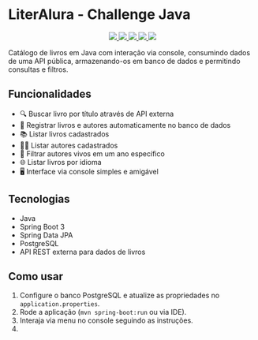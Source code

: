 # LiterAlura - Challenge Java

<p align="center">
     <a alt="Java" href="https://java.com" target="_blank">
        <img src="https://img.shields.io/badge/Java-v22.0.1-ED8B00.svg" />
    </a>
    <a alt="Spring Framework" href="https://spring.io/" target="_blank">
        <img src="https://img.shields.io/badge/Spring-v3.3.0-6DB33F.svg" />
    </a>
     <a alt="Maven" href="https://maven.apache.org/index.html" target="_blank">
        <img src="https://img.shields.io/badge/Maven-v4.0.0-CD2335.svg" />
    </a>
    <a alt="Jackson" href="https://github.com/FasterXML/jackson" target="_blank">
        <img src="https://img.shields.io/badge/Jackson-v2.17.0-36AAFD.svg" />
    </a>
    <a alt="PostgreSQL" href="https://postgresql.org" target="_blank">
        <img src="https://img.shields.io/badge/PostgreSQL-v.15.6-316192.svg" />
    </a>
</p>

Catálogo de livros em Java com interação via console, consumindo dados de uma API pública, armazenando-os em banco de dados e permitindo consultas e filtros.

## Funcionalidades

- 🔍 Buscar livro por título através de API externa
- 💾 Registrar livros e autores automaticamente no banco de dados
- 📚 Listar livros cadastrados
- 🧑‍💼 Listar autores cadastrados
- 📅 Filtrar autores vivos em um ano específico
- 🌐 Listar livros por idioma
- 🖥️ Interface via console simples e amigável

## Tecnologias

- Java
- Spring Boot 3
- Spring Data JPA
- PostgreSQL
- API REST externa para dados de livros

## Como usar

1. Configure o banco PostgreSQL e atualize as propriedades no `application.properties`.
2. Rode a aplicação (`mvn spring-boot:run` ou via IDE).
3. Interaja via menu no console seguindo as instruções.
4. 